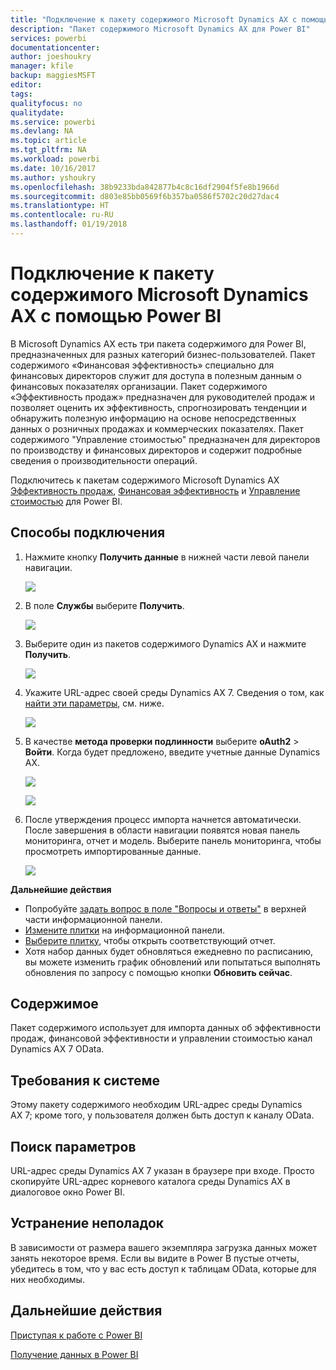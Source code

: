 ```yaml
---
title: "Подключение к пакету содержимого Microsoft Dynamics AX с помощью Power BI"
description: "Пакет содержимого Microsoft Dynamics AX для Power BI"
services: powerbi
documentationcenter: 
author: joeshoukry
manager: kfile
backup: maggiesMSFT
editor: 
tags: 
qualityfocus: no
qualitydate: 
ms.service: powerbi
ms.devlang: NA
ms.topic: article
ms.tgt_pltfrm: NA
ms.workload: powerbi
ms.date: 10/16/2017
ms.author: yshoukry
ms.openlocfilehash: 38b9233bda842877b4c8c16df2904f5fe8b1966d
ms.sourcegitcommit: d803e85bb0569f6b357ba0586f5702c20d27dac4
ms.translationtype: HT
ms.contentlocale: ru-RU
ms.lasthandoff: 01/19/2018
---
```

# <a name="connect-to-microsoft-dynamics-ax-content-pack-with-power-bi"></a>Подключение к пакету содержимого Microsoft Dynamics AX с помощью Power BI
В Microsoft Dynamics AX есть три пакета содержимого для Power BI, предназначенных для разных категорий бизнес-пользователей. Пакет содержимого «Финансовая эффективность» специально для финансовых директоров служит для доступа в полезным данным о финансовых показателях организации. Пакет содержимого «Эффективность продаж» предназначен для руководителей продаж и позволяет оценить их эффективность, спрогнозировать тенденции и обнаружить полезную информацию на основе непосредственных данных о розничных продажах и коммерческих показателях. Пакет содержимого "Управление стоимостью" предназначен для директоров по производству и финансовых директоров и содержит подробные сведения о производительности операций.

Подключитесь к пакетам содержимого Microsoft Dynamics AX [Эффективность продаж](https://app.powerbi.com/getdata/services/dynamics-ax-retail-channel-performance), [Финансовая эффективность](https://app.powerbi.com/getdata/services/dynamics-ax-financial-performance) и [Управление стоимостью](https://app.powerbi.com/getdata/services/dynamics-ax-cost-management) для Power BI.

## <a name="how-to-connect"></a>Способы подключения
1. Нажмите кнопку **Получить данные** в нижней части левой панели навигации.
   
   ![](media/service-connect-to-microsoft-dynamics-ax/getdata.png)
2. В поле **Службы** выберите **Получить**.
   
   ![](media/service-connect-to-microsoft-dynamics-ax/services.png)
3. Выберите один из пакетов содержимого Dynamics AX и нажмите **Получить**.
   
   ![](media/service-connect-to-microsoft-dynamics-ax/mdax.png)
4. Укажите URL-адрес своей среды Dynamics AX 7. Сведения о том, как [найти эти параметры](#FindingParams), см. ниже.
   
   ![](media/service-connect-to-microsoft-dynamics-ax/params.png)
5. В качестве **метода проверки подлинности** выберите **oAuth2** \> **Войти**. Когда будет предложено, введите учетные данные Dynamics AX.
   
    ![](media/service-connect-to-microsoft-dynamics-ax/creds.png)
   
    ![](media/service-connect-to-microsoft-dynamics-ax/creds2.png)
6. После утверждения процесс импорта начнется автоматически. После завершения в области навигации появятся новая панель мониторинга, отчет и модель. Выберите панель мониторинга, чтобы просмотреть импортированные данные.
   
     ![](media/service-connect-to-microsoft-dynamics-ax/dashboard.png)

**Дальнейшие действия**

* Попробуйте [задать вопрос в поле "Вопросы и ответы"](power-bi-q-and-a.md) в верхней части информационной панели.
* [Измените плитки](service-dashboard-edit-tile.md) на информационной панели.
* [Выберите плитку](service-dashboard-tiles.md), чтобы открыть соответствующий отчет.
* Хотя набор данных будет обновляться ежедневно по расписанию, вы можете изменить график обновлений или попытаться выполнять обновления по запросу с помощью кнопки **Обновить сейчас**.

## <a name="whats-included"></a>Содержимое
Пакет содержимого использует для импорта данных об эффективности продаж, финансовой эффективности и управлении стоимостью канал Dynamics AX 7 OData.

## <a name="system-requirements"></a>Требования к системе
Этому пакету содержимого необходим URL-адрес среды Dynamics AX 7; кроме того, у пользователя должен быть доступ к каналу OData.

## <a name="finding-parameters"></a>Поиск параметров
<a name="FindingParams"></a>

URL-адрес среды Dynamics AX 7 указан в браузере при входе. Просто скопируйте URL-адрес корневого каталога среды Dynamics AX в диалоговое окно Power BI.

## <a name="troubleshooting"></a>Устранение неполадок
В зависимости от размера вашего экземпляра загрузка данных может занять некоторое время. Если вы видите в Power B пустые отчеты, убедитесь в том, что у вас есть доступ к таблицам OData, которые для них необходимы.

## <a name="next-steps"></a>Дальнейшие действия
[Приступая к работе с Power BI](service-get-started.md)

[Получение данных в Power BI](service-get-data.md)

